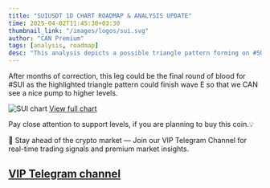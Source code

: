 ```yaml
---
title: "SUIUSDT 1D CHART ROADMAP & ANALYSIS UPDATE"
time: 2025-04-02T11:45:30+03:30
thumbnail_link: "/images/logos/sui.svg"
author: "CAN Premium"
tags: [analysis, roadmap]
desc: "This analysis depicts a possible triangle pattern forming on #SUI that CAN actually lead to higher target prices."
---
```


After months of correction, this leg could be the final round of blood for #SUI as the highlighted triangle pattern could finish wave E so that we CAN see a nice pump to higher levels.

![SUI chart](https://www.tradingview.com/x/ekSTnYjN/)
[View full chart](https://www.tradingview.com/x/ekSTnYjN/)

Pay close attention to support levels, if you are planning to buy this coin.💡  

🔔 Stay ahead of the crypto market — Join our VIP Telegram Channel for real-time trading signals and premium market insights.

[VIP Telegram channel](https://t.me/+2znhsiCGpI81MzQ0)
---

